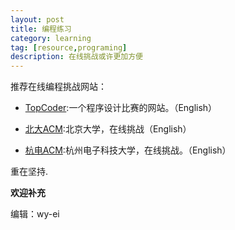 ```yaml
---
layout: post
title: 编程练习
category: learning
tag: [resource,programing]
description: 在线挑战或许更加方便 
---
```


推荐在线编程挑战网站：

+ [TopCoder](http://www.topcoder.com/):一个程序设计比赛的网站。（English）

+ [北大ACM](http://poj.org/):北京大学，在线挑战（English）

+ [杭电ACM](http://acm.hdu.edu.cn/):杭州电子科技大学，在线挑战。（English）

重在坚持.

**欢迎补充**

编辑：wy-ei
